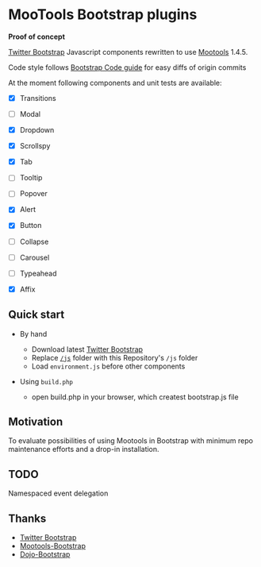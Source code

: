 # MooTools Bootstrap plugins
**Proof of concept**

[Twitter Bootstrap](http://twitter.github.com/bootstrap) Javascript components rewritten to use [Mootools](http://mootools.com) 1.4.5.

Code style follows [Bootstrap Code guide](https://github.com/mdo/code-guide#javascript-generated%20markup) for easy diffs of origin commits

At the moment following components and unit tests are available:
- [x] Transitions
- [ ] Modal
- [x] Dropdown
- [x] Scrollspy
- [x] Tab
- [ ] Tooltip
- [ ] Popover
- [x] Alert
- [x] Button
- [ ] Collapse
- [ ] Carousel
- [ ] Typeahead
- [x] Affix


## Quick start

- By hand

  + Download latest [Twitter Bootstrap](https://github.com/twitter/bootstrap/tags)
  + Replace [`/js`](https://github.com/twitter/bootstrap/tree/master/js) folder with this Repository's `/js` folder
  + Load `environment.js` before other components

- Using `build.php`
  + open build.php in your browser, which createst bootstrap.js file


## Motivation

To evaluate possibilities of using Mootools in Bootstrap with minimum repo maintenance efforts and a drop-in installation.


## TODO
Namespaced event delegation


## Thanks
- [Twitter Bootstrap](https://github.com/twitter/bootstrap/)
- [Mootools-Bootstrap](https://github.com/anutron/mootools-bootstrap/)
- [Dojo-Bootstrap](https://github.com/xsokev/Dojo-Bootstrap)
